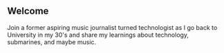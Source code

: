 ## Welcome

Join a former aspiring music journalist turned technologist as I go back to University in my 30's and share my learnings about technology, submarines, and maybe music.
